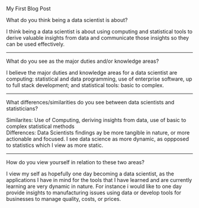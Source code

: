 
My First Blog Post 

What do you think being a data scientist is about? 

I think being a data scientist is about using computing and statistical tools to derive valuable insights from data and communicate those insights so they can be used effectively. 

---
What do you see as the major duties and/or knowledge areas? 

I believe the major duties and knowledge areas for a data scientist are computing: statistical and data programming, use of enterprise software, up to full stack development; and statistical tools: basic to complex. 

---
What differences/similarities do you see between data scientists and statisticians? 

Similarites: Use of Computing, deriving insights from data, use of basic to complex statistical methods  
Differences: Data Scientists findings ay be more tangible in nature, or more actionable and focused. I see data science as more dynamic, as oppposed to statistics which I view as more static. 

---
How do you view yourself in relation to these two areas? 

I view my self as hopefully one day becoming a data scientist, as the applications I have in mind for the tools that I have learned and are currently learning are very dynamic in nature. For instance i would like to one day provide insights to manufacturing issues using data or develop tools for businesses to manage quality, costs, or prices. 
